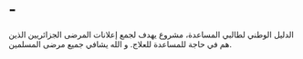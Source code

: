 # -
الدليل الوطني لطالبي المساعدة، مشروع يهدف لجمع إعلانات المرضى الجزائريين الذين هم في حاجة للمساعدة للعلاج. و الله يشافي جميع مرضى المسلمين.
